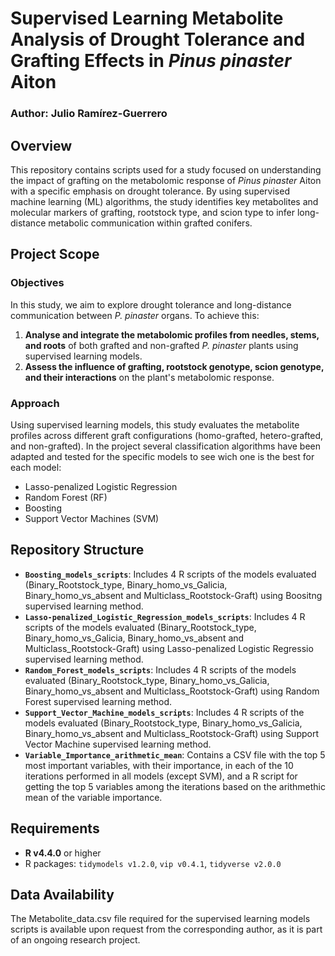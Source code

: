 # Supervised Learning Metabolite Analysis of Drought Tolerance and Grafting Effects in *Pinus pinaster* Aiton

### Author: Julio Ramírez-Guerrero  

## Overview
This repository contains scripts used for a study focused on understanding the impact of grafting on the metabolomic response of *Pinus pinaster* Aiton with a specific emphasis on drought tolerance. By using supervised machine learning (ML) algorithms, the study identifies key metabolites and molecular markers of grafting, rootstock type, and scion type to infer long-distance metabolic communication within grafted conifers.

## Project Scope
### Objectives
In this study, we aim to explore drought tolerance and long-distance communication between *P. pinaster* organs. To achieve this:
1. **Analyse and integrate the metabolomic profiles from needles, stems, and roots** of both grafted and non-grafted *P. pinaster* plants using supervised learning models.
2. **Assess the influence of grafting, rootstock genotype, scion genotype, and their interactions** on the plant's metabolomic response.

### Approach
Using supervised learning models, this study evaluates the metabolite profiles across different graft configurations (homo-grafted, hetero-grafted, and non-grafted). In the project several classification algorithms have been adapted and tested for the specific models to see wich one is the best for each model:
- Lasso-penalized Logistic Regression
- Random Forest (RF)
- Boosting
- Support Vector Machines (SVM)

## Repository Structure
- **`Boosting_models_scripts`**: Includes 4 R scripts of the models evaluated (Binary_Rootstock_type, Binary_homo_vs_Galicia, Binary_homo_vs_absent and Multiclass_Rootstock-Graft) using Boositng supervised learning method.
- **`Lasso-penalized_Logistic_Regression_models_scripts`**: Includes 4 R scripts of the models evaluated (Binary_Rootstock_type, Binary_homo_vs_Galicia, Binary_homo_vs_absent and Multiclass_Rootstock-Graft) using Lasso-penalized Logistic Regressio supervised learning method.
- **`Random_Forest_models_scripts`**: Includes 4 R scripts of the models evaluated (Binary_Rootstock_type, Binary_homo_vs_Galicia, Binary_homo_vs_absent and Multiclass_Rootstock-Graft) using Random Forest supervised learning method.
- **`Support_Vector_Machine_models_scripts`**: Includes 4 R scripts of the models evaluated (Binary_Rootstock_type, Binary_homo_vs_Galicia, Binary_homo_vs_absent and Multiclass_Rootstock-Graft) using Support Vector Machine supervised learning method.
- **`Variable_Importance_arithmetic_mean`**: Contains a CSV file with the top 5 most important variables, with their importance, in each of the 10 iterations performed in all models (except SVM), and a R script for getting the top 5 variables among the iterations based on the arithmethic mean of the variable importance.

## Requirements
- **R v4.4.0** or higher
- R packages: `tidymodels v1.2.0`, `vip v0.4.1`, `tidyverse v2.0.0`

## Data Availability
The Metabolite_data.csv file required for the supervised learning models scripts is available upon request from the corresponding author, as it is part of an ongoing research project.

